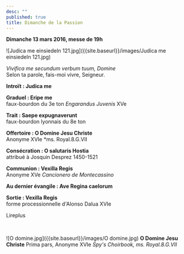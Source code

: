 ```yaml
---
desc: ""
published: true
title: Dimanche de la Passion
---
```



**Dimanche 13 mars 2016, messe de 19h**

![Judica me einsiedeln 121.jpg]({{site.baseurl}}/images/Judica me einsiedeln 121.jpg)

*Vivifica me secundum verbum tuum, Domine*  
Selon ta parole, fais-moi vivre, Seigneur.

**Introït : Judica me** 

**Graduel : Eripe me**  
faux-bourdon du 3e ton *Engarandus Juvenis* XVe

**Trait : Saepe expugnaverunt**  
faux-bourdon lyonnais du 8e ton

**Offertoire : O Domine Jesu Christe**  
Anonyme XVIe *ms. Royal.8.G.VII

**Consécration : O salutaris Hostia**  
attribué à Josquin Desprez 1450-1521

**Communion : Vexilla Regis**  
Anonyme XVe *Cancionero de Montecassino*

**Au dernier évangile : Ave Regina caelorum**

**Sortie : Vexilla Regis**  
forme processionnelle d'Alonso Dalua XVIe

Lireplus

&nbsp;

![O domine.jpg]({{site.baseurl}}/images/O domine.jpg)
**O Domine Jesu Christe** Prima pars, Anonyme XVIe *Spy's Choirbook, ms. Royal.8.G.VII*
